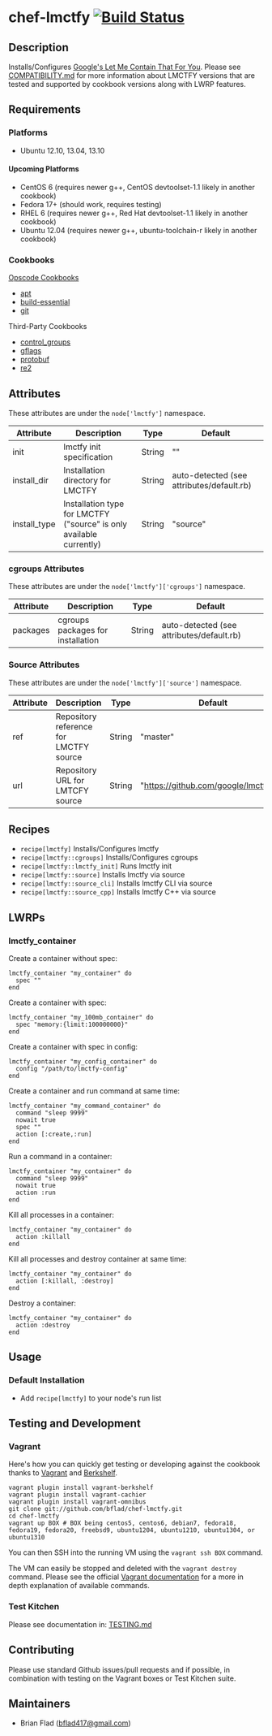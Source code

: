 # chef-lmctfy [![Build Status](https://secure.travis-ci.org/bflad/chef-lmctfy.png?branch=master)](http://travis-ci.org/bflad/chef-lmctfy)

## Description

Installs/Configures [Google's Let Me Contain That For You](https://github.com/google/lmctfy). Please see [COMPATIBILITY.md](COMPATIBILITY.md) for more information about LMCTFY versions that are tested and supported by cookbook versions along with LWRP features.

## Requirements

### Platforms

* Ubuntu 12.10, 13.04, 13.10

#### Upcoming Platforms

* CentOS 6 (requires newer g++, CentOS devtoolset-1.1 likely in another cookbook)
* Fedora 17+ (should work, requires testing)
* RHEL 6 (requires newer g++, Red Hat devtoolset-1.1 likely in another cookbook)
* Ubuntu 12.04 (requires newer g++, ubuntu-toolchain-r likely in another cookbook)

### Cookbooks

[Opscode Cookbooks](https://github.com/opscode-cookbooks/)

* [apt](https://github.com/opscode-cookbooks/apt)
* [build-essential](https://github.com/opscode-cookbooks/build-essential)
* [git](https://github.com/opscode-cookbooks/git)

Third-Party Cookbooks

* [control_groups](https://github.com/hw-cookbooks/control_groups)
* [gflags](https://github.com/bflad/chef-gflags)
* [protobuf](https://github.com/bflad/chef-protobuf)
* [re2](https://github.com/bflad/chef-re2)

## Attributes

These attributes are under the `node['lmctfy']` namespace.

Attribute | Description | Type | Default
----------|-------------|------|--------
init | lmctfy init specification | String | ""
install_dir | Installation directory for LMCTFY | String | auto-detected (see attributes/default.rb)
install_type | Installation type for LMCTFY ("source" is only available currently) | String | "source"

### cgroups Attributes

These attributes are under the `node['lmctfy']['cgroups']` namespace.

Attribute | Description | Type | Default
----------|-------------|------|--------
packages | cgroups packages for installation | String | auto-detected (see attributes/default.rb)

### Source Attributes

These attributes are under the `node['lmctfy']['source']` namespace.

Attribute | Description | Type | Default
----------|-------------|------|--------
ref | Repository reference for LMCTFY source | String | "master"
url | Repository URL for LMTCFY source | String | "https://github.com/google/lmctfy.git"

## Recipes

* `recipe[lmctfy]` Installs/Configures lmctfy
* `recipe[lmctfy::cgroups]` Installs/Configures cgroups
* `recipe[lmctfy::lmctfy_init]` Runs lmctfy init
* `recipe[lmctfy::source]` Installs lmctfy via source
* `recipe[lmctfy::source_cli]` Installs lmctfy CLI via source
* `recipe[lmctfy::source_cpp]` Installs lmctfy C++ via source

## LWRPs

### lmctfy_container

Create a container without spec:

    lmctfy_container "my_container" do
      spec ""
    end

Create a container with spec:

    lmctfy_container "my_100mb_container" do
      spec "memory:{limit:100000000}"
    end

Create a container with spec in config:

    lmctfy_container "my_config_container" do
      config "/path/to/lmctfy-config"
    end

Create a container and run command at same time:

    lmctfy_container "my_command_container" do
      command "sleep 9999"
      nowait true
      spec ""
      action [:create,:run]
    end

Run a command in a container:

    lmctfy_container "my_container" do
      command "sleep 9999"
      nowait true
      action :run
    end

Kill all processes in a container:

    lmctfy_container "my_container" do
      action :killall
    end

Kill all processes and destroy container at same time:

    lmctfy_container "my_container" do
      action [:killall, :destroy]
    end

Destroy a container:

    lmctfy_container "my_container" do
      action :destroy
    end

## Usage

### Default Installation

* Add `recipe[lmctfy]` to your node's run list

## Testing and Development

### Vagrant

Here's how you can quickly get testing or developing against the cookbook thanks to [Vagrant](http://vagrantup.com/) and [Berkshelf](http://berkshelf.com/).

    vagrant plugin install vagrant-berkshelf
    vagrant plugin install vagrant-cachier
    vagrant plugin install vagrant-omnibus
    git clone git://github.com/bflad/chef-lmctfy.git
    cd chef-lmctfy
    vagrant up BOX # BOX being centos5, centos6, debian7, fedora18, fedora19, fedora20, freebsd9, ubuntu1204, ubuntu1210, ubuntu1304, or ubuntu1310

You can then SSH into the running VM using the `vagrant ssh BOX` command.

The VM can easily be stopped and deleted with the `vagrant destroy` command. Please see the official [Vagrant documentation](http://docs.vagrantup.com/v2/cli/index.html) for a more in depth explanation of available commands.

### Test Kitchen

Please see documentation in: [TESTING.md](TESTING.md)

## Contributing

Please use standard Github issues/pull requests and if possible, in combination with testing on the Vagrant boxes or Test Kitchen suite.

## Maintainers

* Brian Flad (<bflad417@gmail.com>)
